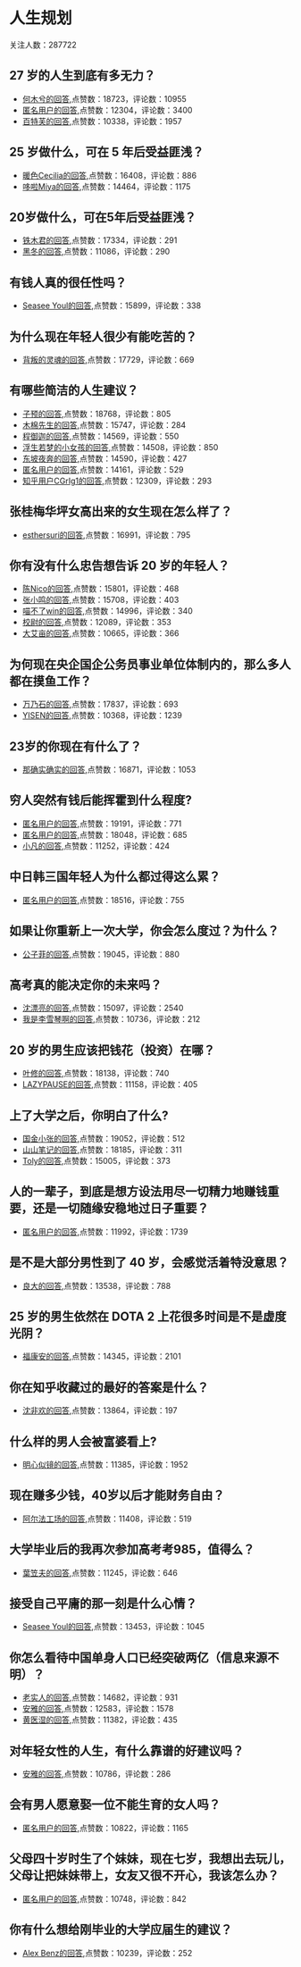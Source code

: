 #  人生规划 
关注人数：287722
## 27 岁的人生到底有多无力？
- [何木兮的回答](https://www.zhihu.com/question/329450498/answer/904341481),点赞数：18723，评论数：10955
- [匿名用户的回答](https://www.zhihu.com/question/329450498/answer/781335850),点赞数：12304，评论数：3400
- [百特芙的回答](https://www.zhihu.com/question/329450498/answer/715917439),点赞数：10338，评论数：1957
## 25 岁做什么，可在 5 年后受益匪浅？
- [暖色Cecilia的回答](https://www.zhihu.com/question/52178718/answer/1184255995),点赞数：16408，评论数：886
- [哆啦Miya的回答](https://www.zhihu.com/question/52178718/answer/1346032796),点赞数：14464，评论数：1175
## 20岁做什么，可在5年后受益匪浅？
- [铁木君的回答](https://www.zhihu.com/question/27032155/answer/1819804913),点赞数：17334，评论数：291
- [黑冬的回答](https://www.zhihu.com/question/27032155/answer/35069571),点赞数：11086，评论数：290
## 有钱人真的很任性吗？
- [Seasee Youl的回答](https://www.zhihu.com/question/414819665/answer/1837289667),点赞数：15899，评论数：338
## 为什么现在年轻人很少有能吃苦的？
- [背叛的灵魂的回答](https://www.zhihu.com/question/381055646/answer/1772121141),点赞数：17729，评论数：669
## 有哪些简洁的人生建议？
- [子预的回答](https://www.zhihu.com/question/19869956/answer/1053613831),点赞数：18768，评论数：805
- [木棉先生的回答](https://www.zhihu.com/question/19869956/answer/507913995),点赞数：15747，评论数：284
- [程御迦的回答](https://www.zhihu.com/question/19869956/answer/24473663),点赞数：14569，评论数：550
- [浮生若梦的小女孩的回答](https://www.zhihu.com/question/19869956/answer/731001546),点赞数：14508，评论数：850
- [东坡夜奔的回答](https://www.zhihu.com/question/19869956/answer/26628621),点赞数：14590，评论数：427
- [匿名用户的回答](https://www.zhihu.com/question/19869956/answer/25191845),点赞数：14161，评论数：529
- [知乎用户CGrIg1的回答](https://www.zhihu.com/question/19869956/answer/732677697),点赞数：12309，评论数：293
## 张桂梅华坪女高出来的女生现在怎么样了？
- [esthersuri的回答](https://www.zhihu.com/question/422328032/answer/1495192840),点赞数：16991，评论数：795
## 你有没有什么忠告想告诉 20 岁的年轻人？
- [陈Nico的回答](https://www.zhihu.com/question/34225818/answer/852271143),点赞数：15801，评论数：468
- [张小鸣的回答](https://www.zhihu.com/question/34225818/answer/827889652),点赞数：15708，评论数：403
- [喵不了win的回答](https://www.zhihu.com/question/34225818/answer/1563608370),点赞数：14996，评论数：340
- [校尉的回答](https://www.zhihu.com/question/34225818/answer/108196492),点赞数：12089，评论数：353
- [大艾亩的回答](https://www.zhihu.com/question/34225818/answer/1003173320),点赞数：10665，评论数：366
## 为何现在央企国企公务员事业单位体制内的，那么多人都在摸鱼工作？
- [万乃石的回答](https://www.zhihu.com/question/459915610/answer/2003038775),点赞数：17837，评论数：693
- [YISEN的回答](https://www.zhihu.com/question/459915610/answer/1968912418),点赞数：10368，评论数：1239
## 23岁的你现在有什么了？
- [那确实确实的回答](https://www.zhihu.com/question/466947617/answer/2123330936),点赞数：16871，评论数：1053
## 穷人突然有钱后能挥霍到什么程度?
- [匿名用户的回答](https://www.zhihu.com/question/453299344/answer/1837004244),点赞数：19191，评论数：771
- [匿名用户的回答](https://www.zhihu.com/question/453299344/answer/1918511513),点赞数：18048，评论数：685
- [小凡的回答](https://www.zhihu.com/question/453299344/answer/1830486062),点赞数：11252，评论数：424
## 中日韩三国年轻人为什么都过得这么累？
- [匿名用户的回答](https://www.zhihu.com/question/446646247/answer/1872119670),点赞数：18516，评论数：755
## 如果让你重新上一次大学，你会怎么度过？为什么？
- [公子菲的回答](https://www.zhihu.com/question/304844787/answer/549469120),点赞数：19045，评论数：880
## 高考真的能决定你的未来吗？
- [沈漂亮的回答](https://www.zhihu.com/question/310160711/answer/606375692),点赞数：15097，评论数：2540
- [我是李雪琴啊的回答](https://www.zhihu.com/question/310160711/answer/1921891968),点赞数：10736，评论数：212
## 20 岁的男生应该把钱花（投资）在哪？
- [叶修的回答](https://www.zhihu.com/question/25658140/answer/521472323),点赞数：18138，评论数：740
- [LAZYPAUSE的回答](https://www.zhihu.com/question/25658140/answer/31337593),点赞数：11158，评论数：405
## 上了大学之后，你明白了什么?
- [国金小张的回答](https://www.zhihu.com/question/341919197/answer/1444952465),点赞数：19052，评论数：512
- [山山笔记的回答](https://www.zhihu.com/question/341919197/answer/947158533),点赞数：18185，评论数：311
- [Toly的回答](https://www.zhihu.com/question/341919197/answer/1078308097),点赞数：15005，评论数：373
## 人的一辈子，到底是想方设法用尽一切精力地赚钱重要，还是一切随缘安稳地过日子重要？
- [匿名用户的回答](https://www.zhihu.com/question/58076054/answer/156634137),点赞数：11992，评论数：1739
## 是不是大部分男性到了 40 岁，会感觉活着特没意思？
- [良大的回答](https://www.zhihu.com/question/20594866/answer/1217291968),点赞数：13538，评论数：788
## 25 岁的男生依然在 DOTA 2 上花很多时间是不是虚度光阴？
- [福康安的回答](https://www.zhihu.com/question/46258281/answer/100621953),点赞数：14345，评论数：2101
## 你在知乎收藏过的最好的答案是什么？
- [沈非欢的回答](https://www.zhihu.com/question/31377684/answer/52254456),点赞数：13864，评论数：197
## 什么样的男人会被富婆看上?
- [明心似镜的回答](https://www.zhihu.com/question/349064832/answer/1787268233),点赞数：11385，评论数：1952
## 现在赚多少钱，40岁以后才能财务自由？
- [阿尔法工场的回答](https://www.zhihu.com/question/46440694/answer/102093331),点赞数：11408，评论数：519
## 大学毕业后的我再次参加高考考985，值得么？
- [葉笠夫的回答](https://www.zhihu.com/question/56706299/answer/151116937),点赞数：11245，评论数：646
## 接受自己平庸的那一刻是什么心情？
- [Seasee Youl的回答](https://www.zhihu.com/question/35932798/answer/66565229),点赞数：13453，评论数：1045
## 你怎么看待中国单身人口已经突破两亿（信息来源不明）？
- [老实人的回答](https://www.zhihu.com/question/455346489/answer/1888590709),点赞数：14682，评论数：931
- [安雅的回答](https://www.zhihu.com/question/455346489/answer/1878248418),点赞数：12583，评论数：1578
- [黄医湿的回答](https://www.zhihu.com/question/455346489/answer/1854964567),点赞数：11382，评论数：435
## 对年轻女性的人生，有什么靠谱的好建议吗？
- [安雅的回答](https://www.zhihu.com/question/28716086/answer/42136265),点赞数：10786，评论数：286
## 会有男人愿意娶一位不能生育的女人吗？
- [匿名用户的回答](https://www.zhihu.com/question/446103088/answer/1772883255),点赞数：10822，评论数：1165
## 父母四十岁时生了个妹妹，现在七岁，我想出去玩儿，父母让把妹妹带上，女友又很不开心，我该怎么办？
- [匿名用户的回答](https://www.zhihu.com/question/457265705/answer/1863970321),点赞数：10748，评论数：842
## 你有什么想给刚毕业的大学应届生的建议？
- [Alex Benz的回答](https://www.zhihu.com/question/66835025/answer/1571787101),点赞数：10239，评论数：252
